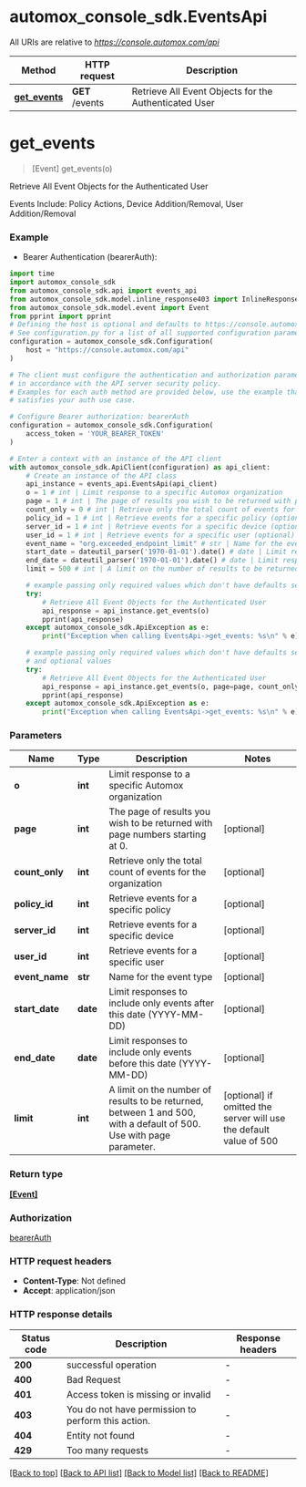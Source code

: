 # automox_console_sdk.EventsApi

All URIs are relative to *https://console.automox.com/api*

Method | HTTP request | Description
------------- | ------------- | -------------
[**get_events**](EventsApi.md#get_events) | **GET** /events | Retrieve All Event Objects for the Authenticated User


# **get_events**
> [Event] get_events(o)

Retrieve All Event Objects for the Authenticated User

Events Include: Policy Actions, Device Addition/Removal, User Addition/Removal

### Example

* Bearer Authentication (bearerAuth):
```python
import time
import automox_console_sdk
from automox_console_sdk.api import events_api
from automox_console_sdk.model.inline_response403 import InlineResponse403
from automox_console_sdk.model.event import Event
from pprint import pprint
# Defining the host is optional and defaults to https://console.automox.com/api
# See configuration.py for a list of all supported configuration parameters.
configuration = automox_console_sdk.Configuration(
    host = "https://console.automox.com/api"
)

# The client must configure the authentication and authorization parameters
# in accordance with the API server security policy.
# Examples for each auth method are provided below, use the example that
# satisfies your auth use case.

# Configure Bearer authorization: bearerAuth
configuration = automox_console_sdk.Configuration(
    access_token = 'YOUR_BEARER_TOKEN'
)

# Enter a context with an instance of the API client
with automox_console_sdk.ApiClient(configuration) as api_client:
    # Create an instance of the API class
    api_instance = events_api.EventsApi(api_client)
    o = 1 # int | Limit response to a specific Automox organization
    page = 1 # int | The page of results you wish to be returned with page numbers starting at 0. (optional)
    count_only = 0 # int | Retrieve only the total count of events for the organization (optional)
    policy_id = 1 # int | Retrieve events for a specific policy (optional)
    server_id = 1 # int | Retrieve events for a specific device (optional)
    user_id = 1 # int | Retrieve events for a specific user (optional)
    event_name = "org.exceeded_endpoint_limit" # str | Name for the event type (optional)
    start_date = dateutil_parser('1970-01-01').date() # date | Limit responses to include only events after this date (YYYY-MM-DD) (optional)
    end_date = dateutil_parser('1970-01-01').date() # date | Limit responses to include only events before this date (YYYY-MM-DD) (optional)
    limit = 500 # int | A limit on the number of results to be returned, between 1 and 500, with a default of 500. Use with page parameter. (optional) if omitted the server will use the default value of 500

    # example passing only required values which don't have defaults set
    try:
        # Retrieve All Event Objects for the Authenticated User
        api_response = api_instance.get_events(o)
        pprint(api_response)
    except automox_console_sdk.ApiException as e:
        print("Exception when calling EventsApi->get_events: %s\n" % e)

    # example passing only required values which don't have defaults set
    # and optional values
    try:
        # Retrieve All Event Objects for the Authenticated User
        api_response = api_instance.get_events(o, page=page, count_only=count_only, policy_id=policy_id, server_id=server_id, user_id=user_id, event_name=event_name, start_date=start_date, end_date=end_date, limit=limit)
        pprint(api_response)
    except automox_console_sdk.ApiException as e:
        print("Exception when calling EventsApi->get_events: %s\n" % e)
```


### Parameters

Name | Type | Description  | Notes
------------- | ------------- | ------------- | -------------
 **o** | **int**| Limit response to a specific Automox organization |
 **page** | **int**| The page of results you wish to be returned with page numbers starting at 0. | [optional]
 **count_only** | **int**| Retrieve only the total count of events for the organization | [optional]
 **policy_id** | **int**| Retrieve events for a specific policy | [optional]
 **server_id** | **int**| Retrieve events for a specific device | [optional]
 **user_id** | **int**| Retrieve events for a specific user | [optional]
 **event_name** | **str**| Name for the event type | [optional]
 **start_date** | **date**| Limit responses to include only events after this date (YYYY-MM-DD) | [optional]
 **end_date** | **date**| Limit responses to include only events before this date (YYYY-MM-DD) | [optional]
 **limit** | **int**| A limit on the number of results to be returned, between 1 and 500, with a default of 500. Use with page parameter. | [optional] if omitted the server will use the default value of 500

### Return type

[**[Event]**](Event.md)

### Authorization

[bearerAuth](../README.md#bearerAuth)

### HTTP request headers

 - **Content-Type**: Not defined
 - **Accept**: application/json


### HTTP response details
| Status code | Description | Response headers |
|-------------|-------------|------------------|
**200** | successful operation |  -  |
**400** | Bad Request |  -  |
**401** | Access token is missing or invalid |  -  |
**403** | You do not have permission to perform this action. |  -  |
**404** | Entity not found |  -  |
**429** | Too many requests |  -  |

[[Back to top]](#) [[Back to API list]](../README.md#documentation-for-api-endpoints) [[Back to Model list]](../README.md#documentation-for-models) [[Back to README]](../README.md)

